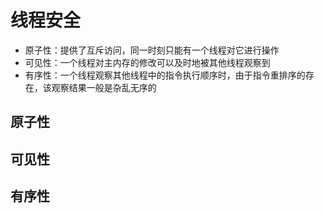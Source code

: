 # 线程安全

- 原子性：提供了互斥访问，同一时刻只能有一个线程对它进行操作
- 可见性：一个线程对主内存的修改可以及时地被其他线程观察到
- 有序性：一个线程观察其他线程中的指令执行顺序时，由于指令重排序的存在，该观察结果一般是杂乱无序的

## 原子性

## 可见性

## 有序性
